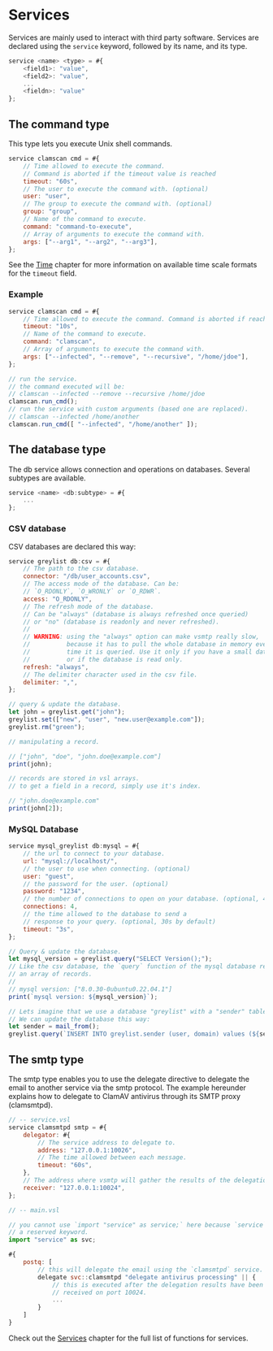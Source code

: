 # Services

Services are mainly used to interact with third party software.
Services are declared using the `service` keyword, followed by its name, and its type.

```js
service <name> <type> = #{
    <field1>: "value",
    <field2>: "value",
    ...
    <fieldn>: "value"
};
```

## The command type

This type lets you execute Unix shell commands.

```js
service clamscan cmd = #{
    // Time allowed to execute the command.
    // Command is aborted if the timeout value is reached
    timeout: "60s",
    // The user to execute the command with. (optional)
    user: "user",
    // The group to execute the command with. (optional)
    group: "group",
    // Name of the command to execute.
    command: "command-to-execute",
    // Array of arguments to execute the command with.
    args: ["--arg1", "--arg2", "--arg3"],
};
```

See the [Time](../../start/configuration/time.md) chapter for more information on available time scale formats for the `timeout` field.

### Example

```js
service clamscan cmd = #{
    // Time allowed to execute the command. Command is aborted if reached.
    timeout: "10s",
    // Name of the command to execute.
    command: "clamscan",
    // Array of arguments to execute the command with.
    args: ["--infected", "--remove", "--recursive", "/home/jdoe"],
};

// run the service.
// the command executed will be:
// clamscan --infected --remove --recursive /home/jdoe
clamscan.run_cmd();
// run the service with custom arguments (based one are replaced).
// clamscan --infected /home/another
clamscan.run_cmd([ "--infected", "/home/another" ]);
```

## The database type

The db service allows connection and operations on databases. Several subtypes are available.

```js
service <name> <db:subtype> = #{
    ...
};
```

### CSV database

CSV databases are declared this way:

```js
service greylist db:csv = #{
    // The path to the csv database.
    connector: "/db/user_accounts.csv",
    // The access mode of the database. Can be:
    // `O_RDONLY`, `O_WRONLY` or `O_RDWR`.
    access: "O_RDONLY",
    // The refresh mode of the database.
    // Can be "always" (database is always refreshed once queried)
    // or "no" (database is readonly and never refreshed).
    //
    // WARNING: using the "always" option can make vsmtp really slow,
    //          because it has to pull the whole database in memory every
    //          time it is queried. Use it only if you have a small database
    //          or if the database is read only.
    refresh: "always",
    // The delimiter character used in the csv file.
    delimiter: ",",
};

// query & update the database.
let john = greylist.get("john");
greylist.set(["new", "user", "new.user@example.com"]);
greylist.rm("green");

// manipulating a record.

// ["john", "doe", "john.doe@example.com"]
print(john);

// records are stored in vsl arrays.
// to get a field in a record, simply use it's index.

// "john.doe@example.com"
print(john[2]);
```

### MySQL Database

```js
service mysql_greylist db:mysql = #{
    // the url to connect to your database.
    url: "mysql://localhost/",
    // the user to use when connecting. (optional)
    user: "guest",
    // the password for the user. (optional)
    password: "1234",
    // the number of connections to open on your database. (optional, 4 by default)
    connections: 4,
    // the time allowed to the database to send a
    // response to your query. (optional, 30s by default)
    timeout: "3s",
};

// Query & update the database.
let mysql_version = greylist.query("SELECT Version();");
// Like the csv database, the `query` function of the mysql database return
// an array of records.
//
// mysql version: ["8.0.30-0ubuntu0.22.04.1"]
print(`mysql version: ${mysql_version}`);

// Lets imagine that we use a database "greylist" with a "sender" table with a user & domain field.
// We can update the database this way:
let sender = mail_from();
greylist.query(`INSERT INTO greylist.sender (user, domain) values (${sender.local_part}, ${sender.domain})`);
```

## The smtp type

The smtp type enables you to use the delegate directive to delegate the email to another service via the smtp protocol. The example hereunder explains how to delegate to ClamAV antivirus through its SMTP proxy (clamsmtpd).

```js
// -- service.vsl
service clamsmtpd smtp = #{
    delegator: #{
        // The service address to delegate to.
        address: "127.0.0.1:10026",
        // The time allowed between each message.
        timeout: "60s",
    },
    // The address where vsmtp will gather the results of the delegation.
    receiver: "127.0.0.1:10024",
};

// -- main.vsl

// you cannot use `import "service" as service;` here because `service` is
// a reserved keyword.
import "service" as svc;

#{
    postq: [
        // this will delegate the email using the `clamsmtpd` service.
        delegate svc::clamsmtpd "delegate antivirus processing" || {
            // this is executed after the delegation results have been
            // received on port 10024.
            ...
        }
    ]
}
```

Check out the [Services](./api/Services.md) chapter for the full list of functions for services.
